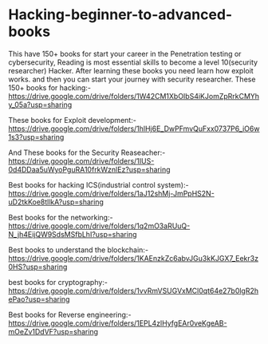 # Hacking-beginner-to-advanced-books
This have 150+ books for start your career in the Penetration testing or cybersecurity,
Reading is most essential skills to become a level 10(security researcher) Hacker.
After learning these books you need learn how exploit works. and then you can start your journey with security researcher.
These 150+ books for hacking:- https://drive.google.com/drive/folders/1W42CM1XbOIbS4iKJomZpRrkCMYhy_05a?usp=sharing

These books for Exploit development:- https://drive.google.com/drive/folders/1hlHj6E_DwPFmvQuFxx0737P6_iO6w1s3?usp=sharing

And These books for the Security Reaseacher:- https://drive.google.com/drive/folders/1IUS-0d4DDaa5uWyoPguRA10frkWznlEz?usp=sharing

Best books for hacking ICS(industrial control system):- https://drive.google.com/drive/folders/1aJ12shMj-JmPpHS2N-uD2tkKoe8tllkA?usp=sharing

Best books for the networking:- https://drive.google.com/drive/folders/1q2mO3aRUuQ-N_jh4EijQW9SdsMSfbLhI?usp=sharing

Best books to understand the blockchain:- https://drive.google.com/drive/folders/1KAEnzkZc6abvJGu3kKJGX7_Eekr3z0HS?usp=sharing

best books for cryptography:- https://drive.google.com/drive/folders/1vvRmVSUGVxMCl0qt64e27b0lgR2hePao?usp=sharing

Best books for Reverse engineering:- https://drive.google.com/drive/folders/1EPL4zlHyfgEAr0veKgeAB-mOeZv1DdVF?usp=sharing
